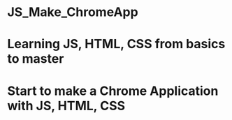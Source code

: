# JS_Make_ChromeApp

# Learning JS, HTML, CSS from basics to master
# Start to make a Chrome Application with JS, HTML, CSS
